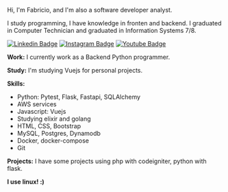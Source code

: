 Hi, I'm Fabricio, and I'm also a software developer analyst.

I study programming, I have knowledge in fronten and backend. I graduated in Computer Technician and graduated in Information Systems 7/8.

[![Linkedin Badge](https://img.shields.io/badge/-LinkedIn-blue?style=flat-square&logo=Linkedin&logoColor=white&link=https://www.linkedin.com/in/fabricio-patrocinio/)](https://www.linkedin.com/in/fabricio-patrocinio/)
[![Instagram Badge](https://img.shields.io/badge/-Instagram-1ca0f1?style=flat-square&labelColor=1ca0f1&logo=instagram&logoColor=white&link=https://www.instagram.com/fabricio_patrocinio_/)](https://www.instagram.com/fabricio_patrocinio_/)
[![Youtube Badge](https://img.shields.io/badge/-YouTube-ff0000?style=flat-square&labelColor=ff0000&logo=youtube&logoColor=white&link=https://www.youtube.com/channel/UCZSB3-asIKR4ywZTnlvbZ3Q)](https://www.youtube.com/channel/UCZSB3-asIKR4ywZTnlvbZ3Q)

**Work:** I currently work as a Backend Python programmer.

**Study:** I'm studying Vuejs for personal projects.

**Skills:**
- Python: Pytest, Flask, Fastapi, SQLAlchemy
- AWS services
- Javascript: Vuejs
- Studying elixir and golang
- HTML, CSS, Bootstrap
- MySQL, Postgres, Dynamodb
- Docker, docker-compose
- Git

**Projects:** I have some projects using php with codeigniter, python with flask.
  
**I use linux! :)**
